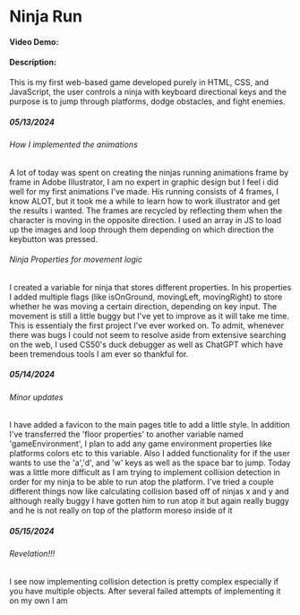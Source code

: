 # Ninja Run
#### Video Demo:  <URL HERE>
#### Description:
This is my first web-based game developed purely in HTML, CSS, and JavaScript, the user controls a ninja with keyboard directional keys and the purpose is to jump through platforms, dodge obstacles, and fight enemies.

##### 05/13/2024
###### How I implemented the animations
A lot of today was spent on creating the ninjas running animations frame by frame in Adobe Illustrator, I am no expert in graphic design but I feel i did well for my first animations I've made. His running consists of 4 frames, I know ALOT, but it took me a while to learn how to work illustrator and get the results i wanted. The frames are recycled by reflecting them when the character is moving in the opposite direction. I used an array in JS to load up the images and loop through them depending on which direction the keybutton was pressed.
###### Ninja Properties for movement logic
I created a variable for ninja that stores different properties. In his properties I added multiple flags (like isOnGround, movingLeft, movingRight) to store whether he was moving a certain direction, depending on key input. The movement is still a little buggy but I've yet to improve as it will take me time. This is essentialy the first project I've ever worked on. To admit, whenever there was bugs I could not seem to resolve aside from extensive searching on the web, I used CS50's duck debugger as well as ChatGPT which have been tremendous tools I am ever so thankful for.
##### 05/14/2024
###### Minor updates
I have added a favicon to the main pages title to add a little style. In addition I've transferred the 'floor properties' to another variable named 'gameEnvironment', I plan to add any game environment properties like platforms colors etc to this variable. Also I added functionality for if the user wants to use the 'a','d', and 'w' keys as well as the space bar to jump. Today was a little more difficult as I am trying to implement collision detection in order for my ninja to be able to run atop the platform. I've tried a couple different things now like calculating collision based off of ninjas x and y and although really buggy I have gotten him to run atop it but again really buggy and he is not really on top of the platform moreso inside of it
##### 05/15/2024
###### Revelation!!!
I see now implementing collision detection is pretty complex especially if you have multiple objects. After several failed attempts of implementing it on my own I am
